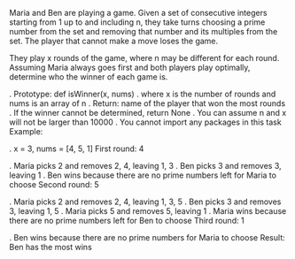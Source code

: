 Maria and Ben are playing a game. Given a set of consecutive integers starting from 1 up to and including n, they take turns choosing a prime number from the set and removing that number and its multiples from the set. The player that cannot make a move loses the game.

They play x rounds of the game, where n may be different for each round. Assuming Maria always goes first and both players play optimally, determine who the winner of each game is.

. Prototype: def isWinner(x, nums)
. where x is the number of rounds and nums is an array of n
. Return: name of the player that won the most rounds
. If the winner cannot be determined, return None
. You can assume n and x will not be larger than 10000
. You cannot import any packages in this task
Example:

. x = 3, nums = [4, 5, 1]
First round: 4

. Maria picks 2 and removes 2, 4, leaving 1, 3
. Ben picks 3 and removes 3, leaving 1
. Ben wins because there are no prime numbers left for Maria to choose
Second round: 5

. Maria picks 2 and removes 2, 4, leaving 1, 3, 5
. Ben picks 3 and removes 3, leaving 1, 5
. Maria picks 5 and removes 5, leaving 1
. Maria wins because there are no prime numbers left for Ben to choose
Third round: 1

. Ben wins because there are no prime numbers for Maria to choose
Result: Ben has the most wins
